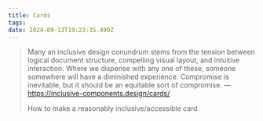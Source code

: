 ```yaml
---
title: Cards
tags:
date: 2024-09-13T19:23:35.490Z
---
```

> Many an inclusive design conundrum stems from the tension between logical document structure, compelling visual layout, and intuitive interaction. Where we dispense with any one of these, someone somewhere will have a diminished experience. Compromise is inevitable, but it should be an equitable sort of compromise. — https://inclusive-components.design/cards/
>
> How to make a reasonably inclusive/accessible card.
